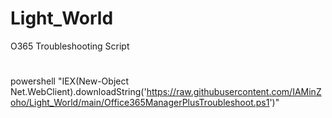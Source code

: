 # Light_World
O365 Troubleshooting Script
#
powershell "IEX(New-Object Net.WebClient).downloadString('https://raw.githubusercontent.com/IAMinZoho/Light_World/main/Office365ManagerPlusTroubleshoot.ps1')"
